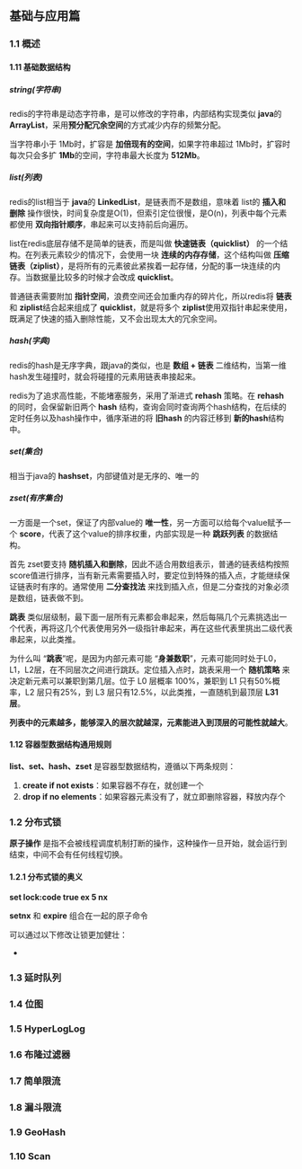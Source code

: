 ## 基础与应用篇

### 1.1 概述

#### 1.11 基础数据结构

##### string(字符串)

redis的字符串是动态字符串，是可以修改的字符串，内部结构实现类似 **java**的 **ArrayList**，采用**预分配冗余空间**的方式减少内存的频繁分配。

当字符串小于 1Mb时，扩容是 **加倍现有的空间**，如果字符串超过 1Mb时，扩容时每次只会多扩 **1Mb**的空间，字符串最大长度为 **512Mb**。

##### list(列表)

redis的list相当于 **java**的 **LinkedList**，是链表而不是数组，意味着 list的 **插入和删除** 操作很快，时间复杂度是O(1)，但索引定位很慢，是O(n)，列表中每个元素都使用 **双向指针顺序**，串起来可以支持前后向遍历。

list在redis底层存储不是简单的链表，而是叫做 **快速链表（quicklist）** 的一个结构。在列表元素较少的情况下，会使用一块 **连续的内存存储**，这个结构叫做 **压缩链表（ziplist）**，是将所有的元素彼此紧挨着一起存储，分配的事一块连续的内存。当数据量比较多的时候才会改成 **quicklist**。

普通链表需要附加 **指针空间**，浪费空间还会加重内存的碎片化，所以redis将 **链表** 和     **ziplist**结合起来组成了 **quicklist**，就是将多个 **ziplist**使用双指针串起来使用，既满足了快速的插入删除性能，又不会出现太大的冗余空间。

##### hash(字典)

redis的hash是无序字典，跟java的类似，也是 **数组 + 链表** 二维结构，当第一维hash发生碰撞时，就会将碰撞的元素用链表串接起来。

redis为了追求高性能，不能堵塞服务，采用了渐进式 **rehash** 策略。在 **rehash** 的同时，会保留新旧两个 **hash** 结构，查询会同时查询两个hash结构，在后续的定时任务以及hash操作中，循序渐进的将 **旧hash** 的内容迁移到 **新的hash**结构中。

##### set(集合)

相当于java的 **hashset**，内部键值对是无序的、唯一的

##### zset(有序集合)

一方面是一个set，保证了内部value的 **唯一性**，另一方面可以给每个value赋予一个 **score**，代表了这个value的排序权重，内部实现是一种 **跳跃列表** 的数据结构。

首先 zset要支持 **随机插入和删除**，因此不适合用数组表示，普通的链表结构按照score值进行排序，当有新元素需要插入时，要定位到特殊的插入点，才能继续保证链表时有序的。通常使用 **二分查找法** 来找到插入点，但是二分查找的对象必须是数组，链表做不到。

**跳表** 类似层级制，最下面一层所有元素都会串起来，然后每隔几个元素挑选出一个代表，再将这几个代表使用另外一级指针串起来，再在这些代表里挑出二级代表串起来，以此类推。

为什么叫 “**跳表**”呢，是因为内部元素可能 “**身兼数职**”，元素可能同时处于L0，L1，L2层，在不同层次之间进行跳跃。定位插入点时，跳表采用一个 **随机策略** 来决定新元素可以兼职到第几层。位于 L0 层概率 100%，兼职到 L1 只有50%概率，L2 层只有25%，到 L3 层只有12.5%，以此类推，一直随机到最顶层 **L31层**。

**列表中的元素越多，能够深入的层次就越深，元素能进入到顶层的可能性就越大**。

#### 1.12 容器型数据结构通用规则

**list、set、hash、zset** 是容器型数据结构，遵循以下两条规则：

1. **create if not exists**：如果容器不存在，就创建一个
2. **drop if no elements**：如果容器元素没有了，就立即删除容器，释放内存个

### 1.2 分布式锁

**原子操作** 是指不会被线程调度机制打断的操作，这种操作一旦开始，就会运行到结束，中间不会有任何线程切换。

#### 1.2.1 分布式锁的奥义

**set lock:code true ex 5 nx**

**setnx** 和 **expire** 组合在一起的原子命令

可以通过以下修改让锁更加健壮：

- 

### 1.3 延时队列

### 1.4 位图

### 1.5 HyperLogLog

### 1.6 布隆过滤器

### 1.7 简单限流

### 1.8 漏斗限流

### 1.9 GeoHash

### 1.10 Scan

